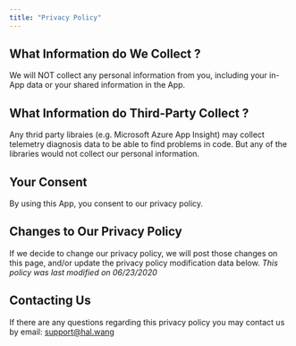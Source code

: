 ```yaml
---
title: "Privacy Policy"
---
```


## What Information do We Collect ?

We will NOT collect any personal information from you, including your in-App data or your shared information in the App.

## What Information do Third-Party Collect ?

Any thrid party libraies (e.g. Microsoft Azure App Insight) may collect telemetry diagnosis data to be able to find problems in code. But any of the libraries would not collect our personal information.

## Your Consent

By using this App, you consent to our privacy policy.

## Changes to Our Privacy Policy

If we decide to change our privacy policy, we will post those changes on this page, and/or update the privacy policy modification data below.
_This policy was last modified on 06/23/2020_

## Contacting Us

If there are any questions regarding this privacy policy you may contact us by email: <support@hal.wang>
